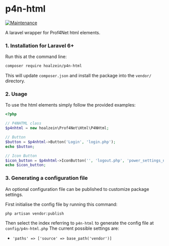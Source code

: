 p4n-html
=======================
[![Maintenance](https://img.shields.io/badge/Maintained%3F-yes-green.svg)](https://GitHub.com/hoalzein/p4n-html.js/graphs/commit-activity)

A laravel wrapper for Prof4Net html elements.


### 1. Installation for Laravel 6+
Run this at the command line:

```bash
composer require hoalzein/p4n-html
```

This will update `composer.json` and install the package into the `vendor/` directory.

### 2. Usage
To use the html elements simply follow the provided examples:

```php
<?php

// P4NHTML class
$p4nhtml = new hoalzein\Prof4Net\Html\P4NHtml;

// Button
$button = $p4nhtml->Button('Login', 'login.php');
echo $button;

// Icon Button
$icon_button = $p4nhtml->IconButton('', 'logout.php', 'power_settings_new');
echo $icon_button;
```

### 3. Generating a configuration file

An optional configuration file can be published to customize package settings.

First initialise the config file by running this command:

```bash
php artisan vendor:publish
```

Then select the index referring to  `p4n-html` to generate the config file at `config/p4n-html.php`
The current possible settings are:

- `'paths' => ['source' => base_path('vendor')]`
